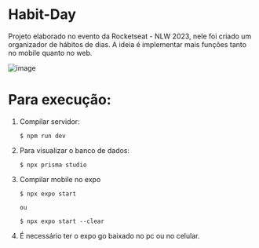 # Habit-Day
 Projeto elaborado no evento da Rocketseat - NLW 2023, nele foi criado um organizador de hábitos de dias. A ideia é implementar mais funções tanto no mobile quanto no web.
 
 
 ![image](https://user-images.githubusercontent.com/102777924/214660125-ac984a39-7021-4661-a63d-79b2e8a8d92a.png)


 # Para execução:
 1. Compilar servidor:

        $ npm run dev
 
 2. Para visualizar o banco de dados:
  
        $ npx prisma studio
      
 2. Compilar mobile no expo
   
        $ npx expo start
        
        ou
     
        $ npx expo start --clear
       
 3. É necessário ter o expo go baixado no pc ou no celular.
 
 

